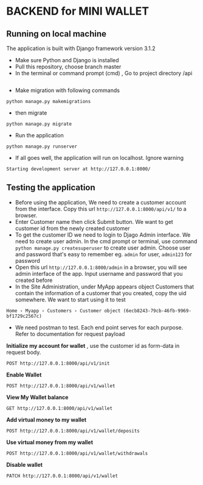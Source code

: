 # BACKEND for MINI WALLET

## Running on local machine
The application is built with Django framework version 3.1.2
* Make sure Python and Django is installed
* Pull this repository, choose branch master
* In the terminal or command prompt (cmd) , Go to project directory /api 
```cd api
```
* Make migration with following commands
```
python manage.py makemigrations
```
* then migrate
```
python manage.py migrate
```
* Run the application
```
python manage.py runserver
```
* If all goes well, the application will run on localhost. Ignore warning
```
Starting development server at http://127.0.0.1:8000/
```


## Testing the application
* Before using the application, We need to create a customer account from the interface. Copy this url `http://127.0.0.1:8000/api/v1/` to a browser. 
* Enter Customer name then click Submit button. We want to get customer id from the newly created customer
* To get the customer ID we need to login to Djago Admin interface. We need to create user admin. In the cmd prompt or terminal, use command `python manage.py createsuperuser` to create user admin. Choose user and password that's easy to remember eg. `admin` for user, `admin123` for password
* Open this url `http://127.0.0.1:8000/admin` in a browser, you will see admin interface of the app. Input username and password that you created before
* In the Site Administration, under MyApp appears object Customers that contain the information of a customer that you created, copy the uid somewhere. We want to start using it to test
```
Home › Myapp › Customers › Customer object (6ecb8243-79cb-46fb-9969-bf1729c2567c)
```
* We need postman to test. Each end point serves for each purpose. Refer to documentation for request payload

**Initialize my account for wallet**  , use the customer id as form-data in request body.
```
POST http://127.0.0.1:8000/api/v1/init
```

**Enable Wallet**
```
POST http://127.0.0.1:8000/api/v1/wallet
```

**View My Wallet balance**
```
GET http://127.0.0.1:8000/api/v1/wallet
```

**Add virtual money to my wallet**
```
POST http://127.0.0.1:8000/api/v1/wallet/deposits
```

**Use virtual money from my wallet**
```
POST http://127.0.0.1:8000/api/v1/wallet/withdrawals
```

**Disable wallet**
```
PATCH http://127.0.0.1:8000/api/v1/wallet
```
